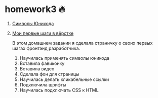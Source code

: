 # homework3 🔥

1. [Символы Юникода](https://unicode-table.com/ru/blocks/)
2. [Мои первые шаги в вёрстке](https://innabuloichyk.github.io/homework3/)

   В этом домашнем задании я сделала страничку о своих первых шагах фронтэнд разработчика.

   1. Научилась применять символы юникода
   2. Вставила фавиконку
   3. Вставила видео
   4. Сделала фон для страницы
   5. Научилась делать кликабельные ссылки
   6. Подключила шрифты
   7. Научилась подключать CSS к HTML
